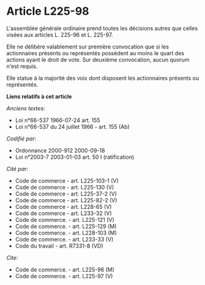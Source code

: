 # Article L225-98

L'assemblée générale ordinaire prend toutes les décisions autres que celles visées aux articles L. 225-96 et L. 225-97.

Elle ne délibère valablement sur première convocation que si les actionnaires présents ou représentés possèdent au moins le
quart des actions ayant le droit de vote. Sur deuxième convocation, aucun quorum n'est requis.

Elle statue à la majorité des voix dont disposent les actionnaires présents ou représentés.

**Liens relatifs à cet article**

_Anciens textes_:

  - Loi n°66-537 1966-07-24 art. 155
  - Loi n°66-537 du 24 juillet 1966 - art. 155 (Ab)

_Codifié par_:

  - Ordonnance 2000-912 2000-09-18
  - Loi n°2003-7 2003-01-03 art. 50 I (ratification)

_Cité par_:

  - Code de commerce - art. L225-103-1 (V)
  - Code de commerce - art. L225-130 (V)
  - Code de commerce - art. L225-37-2 (V)
  - Code de commerce - art. L225-82-2 (V)
  - Code de commerce - art. L228-65 (V)
  - Code de commerce - art. L233-32 (V)
  - Code de commerce. - art. L225-121 (V)
  - Code de commerce. - art. L225-129 (M)
  - Code de commerce. - art. L228-103 (M)
  - Code de commerce. - art. L233-33 (V)
  - Code du travail - art. R7331-8 (VD)

_Cite_:

  - Code de commerce. - art. L225-96 (M)
  - Code de commerce. - art. L225-97 (V)
